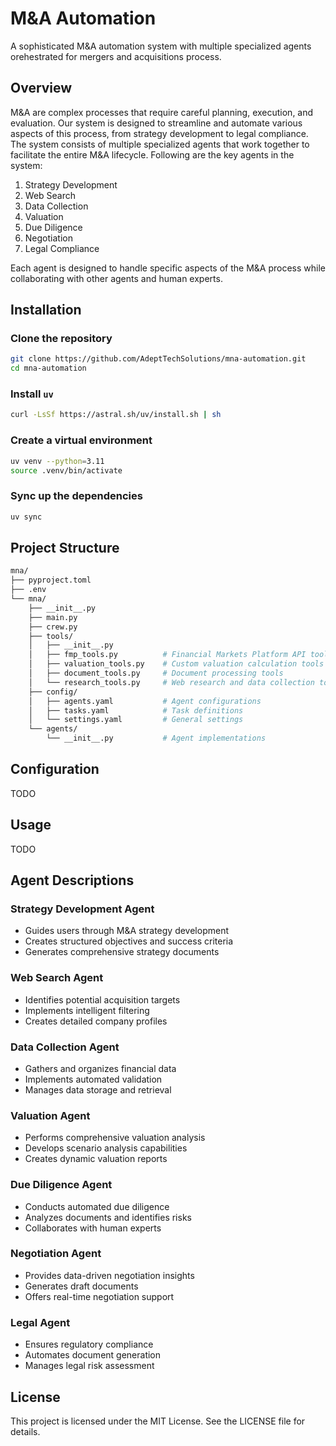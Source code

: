 # M&A Automation

A sophisticated M&A automation system with multiple specialized agents orehestrated for mergers and acquisitions process.

## Overview

M&A are complex processes that require careful planning, execution, and evaluation. Our system is designed to streamline and automate various aspects of this process, from strategy development to legal compliance. The system consists of multiple specialized agents that work together to facilitate the entire M&A lifecycle. Following are the key agents in the system:

1. Strategy Development
2. Web Search
3. Data Collection
4. Valuation
5. Due Diligence
6. Negotiation
7. Legal Compliance

Each agent is designed to handle specific aspects of the M&A process while collaborating with other agents and human experts.

## Installation

### Clone the repository
```bash
git clone https://github.com/AdeptTechSolutions/mna-automation.git
cd mna-automation
```

### Install `uv`
```bash
curl -LsSf https://astral.sh/uv/install.sh | sh
```

### Create a virtual environment
```bash
uv venv --python=3.11
source .venv/bin/activate
```

### Sync up the dependencies
```bash
uv sync
```

## Project Structure

```bash
mna/
├── pyproject.toml
├── .env
└── mna/
    ├── __init__.py
    ├── main.py
    ├── crew.py
    ├── tools/
    │   ├── __init__.py
    │   ├── fmp_tools.py          # Financial Markets Platform API tools
    │   ├── valuation_tools.py    # Custom valuation calculation tools
    │   ├── document_tools.py     # Document processing tools
    │   └── research_tools.py     # Web research and data collection tools
    ├── config/
    │   ├── agents.yaml           # Agent configurations
    │   ├── tasks.yaml            # Task definitions
    │   └── settings.yaml         # General settings
    └── agents/
        └── __init__.py           # Agent implementations
```

## Configuration

TODO

## Usage

TODO

## Agent Descriptions

### Strategy Development Agent
- Guides users through M&A strategy development
- Creates structured objectives and success criteria
- Generates comprehensive strategy documents

### Web Search Agent
- Identifies potential acquisition targets
- Implements intelligent filtering
- Creates detailed company profiles

### Data Collection Agent
- Gathers and organizes financial data
- Implements automated validation
- Manages data storage and retrieval

### Valuation Agent
- Performs comprehensive valuation analysis
- Develops scenario analysis capabilities
- Creates dynamic valuation reports

### Due Diligence Agent
- Conducts automated due diligence
- Analyzes documents and identifies risks
- Collaborates with human experts

### Negotiation Agent
- Provides data-driven negotiation insights
- Generates draft documents
- Offers real-time negotiation support

### Legal Agent
- Ensures regulatory compliance
- Automates document generation
- Manages legal risk assessment

## License

This project is licensed under the MIT License. See the LICENSE file for details.